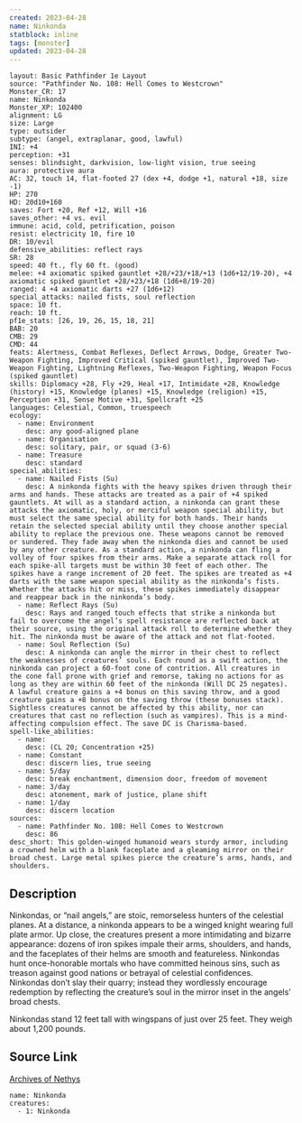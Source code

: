 ```yaml
---
created: 2023-04-28
name: Ninkonda
statblock: inline
tags: [monster]
updated: 2023-04-28
---
```

```statblock
layout: Basic Pathfinder 1e Layout
source: "Pathfinder No. 108: Hell Comes to Westcrown"
Monster_CR: 17
name: Ninkonda
Monster_XP: 102400
alignment: LG
size: Large
type: outsider
subtype: (angel, extraplanar, good, lawful)
INI: +4
perception: +31
senses: blindsight, darkvision, low-light vision, true seeing
aura: protective aura
AC: 32, touch 14, flat-footed 27 (dex +4, dodge +1, natural +18, size -1)
HP: 270
HD: 20d10+160
saves: Fort +20, Ref +12, Will +16
saves_other: +4 vs. evil
immune: acid, cold, petrification, poison
resist: electricity 10, fire 10
DR: 10/evil
defensive_abilities: reflect rays
SR: 28
speed: 40 ft., fly 60 ft. (good)
melee: +4 axiomatic spiked gauntlet +28/+23/+18/+13 (1d6+12/19-20), +4 axiomatic spiked gauntlet +28/+23/+18 (1d6+8/19-20)
ranged: 4 +4 axiomatic darts +27 (1d6+12)
special_attacks: nailed fists, soul reflection
space: 10 ft.
reach: 10 ft.
pf1e_stats: [26, 19, 26, 15, 18, 21]
BAB: 20
CMB: 29
CMD: 44
feats: Alertness, Combat Reflexes, Deflect Arrows, Dodge, Greater Two-Weapon Fighting, Improved Critical (spiked gauntlet), Improved Two-Weapon Fighting, Lightning Reflexes, Two-Weapon Fighting, Weapon Focus (spiked gauntlet)
skills: Diplomacy +28, Fly +29, Heal +17, Intimidate +28, Knowledge (history) +15, Knowledge (planes) +15, Knowledge (religion) +15, Perception +31, Sense Motive +31, Spellcraft +25
languages: Celestial, Common, truespeech
ecology:
  - name: Environment
    desc: any good-aligned plane
  - name: Organisation
    desc: solitary, pair, or squad (3-6)
  - name: Treasure
    desc: standard
special_abilities:
  - name: Nailed Fists (Su)
    desc: A ninkonda fights with the heavy spikes driven through their arms and hands. These attacks are treated as a pair of +4 spiked gauntlets. At will as a standard action, a ninkonda can grant these attacks the axiomatic, holy, or merciful weapon special ability, but must select the same special ability for both hands. Their hands retain the selected special ability until they choose another special ability to replace the previous one. These weapons cannot be removed or sundered. They fade away when the ninkonda dies and cannot be used by any other creature. As a standard action, a ninkonda can fling a volley of four spikes from their arms. Make a separate attack roll for each spike-all targets must be within 30 feet of each other. The spikes have a range increment of 20 feet. The spikes are treated as +4 darts with the same weapon special ability as the ninkonda’s fists. Whether the attacks hit or miss, these spikes immediately disappear and reappear back in the ninkonda’s body.
  - name: Reflect Rays (Su)
    desc: Rays and ranged touch effects that strike a ninkonda but fail to overcome the angel’s spell resistance are reflected back at their source, using the original attack roll to determine whether they hit. The ninkonda must be aware of the attack and not flat-footed.
  - name: Soul Reflection (Su)
    desc: A ninkonda can angle the mirror in their chest to reflect the weaknesses of creatures’ souls. Each round as a swift action, the ninkonda can project a 60-foot cone of contrition. All creatures in the cone fall prone with grief and remorse, taking no actions for as long as they are within 60 feet of the ninkonda (Will DC 25 negates). A lawful creature gains a +4 bonus on this saving throw, and a good creature gains a +8 bonus on the saving throw (these bonuses stack). Sightless creatures cannot be affected by this ability, nor can creatures that cast no reflection (such as vampires). This is a mind-affecting compulsion effect. The save DC is Charisma-based.
spell-like_abilities:
  - name:
    desc: (CL 20; Concentration +25)
  - name: Constant
    desc: discern lies, true seeing
  - name: 5/day
    desc: break enchantment, dimension door, freedom of movement
  - name: 3/day
    desc: atonement, mark of justice, plane shift
  - name: 1/day
    desc: discern location
sources:
  - name: Pathfinder No. 108: Hell Comes to Westcrown
    desc: 86
desc_short: This golden-winged humanoid wears sturdy armor, including a crowned helm with a blank faceplate and a gleaming mirror on their broad chest. Large metal spikes pierce the creature’s arms, hands, and shoulders.
```
## Description
Ninkondas, or “nail angels,” are stoic, remorseless hunters of the celestial planes. At a distance, a ninkonda appears to be a winged knight wearing full plate armor. Up close, the creatures present a more intimidating and bizarre appearance: dozens of iron spikes impale their arms, shoulders, and hands, and the faceplates of their helms are smooth and featureless. Ninkondas hunt once-honorable mortals who have committed heinous sins, such as treason against good nations or betrayal of celestial confidences. Ninkondas don’t slay their quarry; instead they wordlessly encourage redemption by reflecting the creature’s soul in the mirror inset in the angels’ broad chests.

Ninkondas stand 12 feet tall with wingspans of just over 25 feet. They weigh about 1,200 pounds.
## Source Link
[Archives of Nethys](https://aonprd.com/MonsterDisplay.aspx?ItemName=Ninkonda)
```encounter-table
name: Ninkonda
creatures:
  - 1: Ninkonda
```
